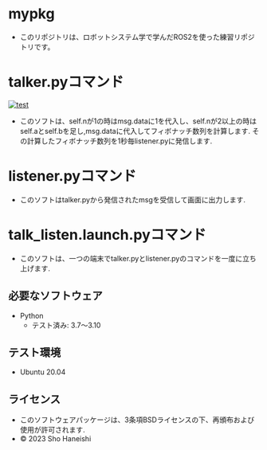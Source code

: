 # mypkg
* このリポジトリは、ロボットシステム学で学んだROS2を使った練習リポジトリです。

# talker.pyコマンド
[![test](https://github.com/showsalmon/mypkg/actions/workflows/test.yml/badge.svg)](https://github.com/showsalmon/mypkg/actions/workflows/test.yml)
* このソフトは、self.nが1の時はmsg.dataに1を代入し、self.nが2以上の時はself.aとself.bを足し,msg.dataに代入してフィボナッチ数列を計算します. その計算したフィボナッチ数列を1秒毎listener.pyに発信します.

# listener.pyコマンド
* このソフトはtalker.pyから発信されたmsgを受信して画面に出力します.

# talk_listen.launch.pyコマンド
* このソフトは、一つの端末でtalker.pyとlistener.pyのコマンドを一度に立ち上げます.

## 必要なソフトウェア
* Python
  * テスト済み: 3.7～3.10

## テスト環境
* Ubuntu 20.04

## ライセンス
* このソフトウェアパッケージは、3条項BSDライセンスの下、再頒布および使用が許可されます.
* © 2023 Sho Haneishi
